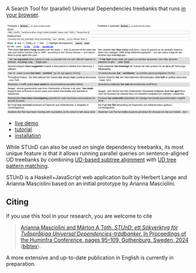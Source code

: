 A Search Tool for (parallel) Universal Dependencies treebanks that runs [in your browser](https://demo.spraakbanken.gu.se/stund).

![STUnD GUI](img/replacement2.png)


- [live demo](https://demo.spraakbanken.gu.se/stund)
- [tutorial](tutorial.md)
- [installation](installation.md)

While STUnD can also be used on single dependency treebanks, its most unique feature is that it allows running parallel queries on sentence-aligned UD treebanks by combining [UD-based subtree alignment](https://github.com/harisont/concept-alignment) with [UD tree pattern matching](https://github.com/harisont/deptreehs/blob/main/pattern_matching_and_replacement.md).

STUnD is a Haskell+JavaScript web application built by Herbert Lange and Arianna Masciolini based on an initial prototype by Arianna Masciolini. 

## Citing
If you use this tool in your research, you are welcome to cite

> [Arianna Masciolini and Márton A Tóth. _STUnD: ett Sökverktyg för Tvåspråkiga Universal Dependencies-trädbanker._ In Proceedings of the Huminfra Conference, pages 95–109, Gothenburg, Sweden, 2024](https://doi.org/10.3384/ecp205013) ([bibtex](stund.bib)).

A more extensive and up-to-date publication in English is currently in preparation.